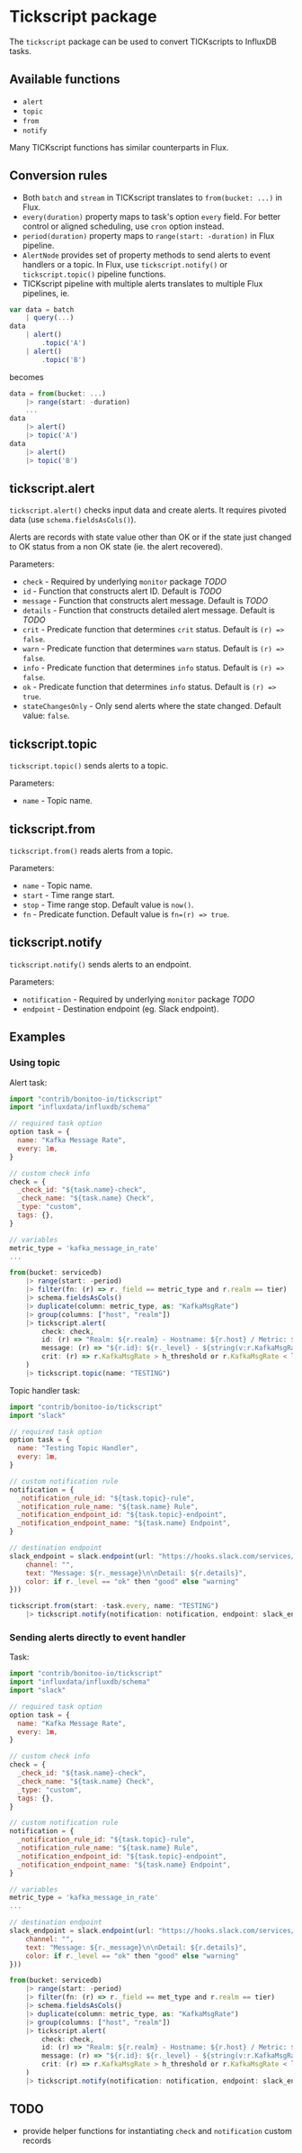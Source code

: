 # Tickscript package 

The `tickscript` package can be used to convert TICKscripts to InfluxDB tasks.

## Available functions

- `alert`
- `topic`
- `from`
- `notify`

Many TICKscript functions has similar counterparts in Flux.

## Conversion rules

* Both `batch` and `stream` in TICKscript translates to `from(bucket: ...)` in Flux.
* `every(duration)` property maps to task's option `every` field.
  For better control or aligned scheduling, use `cron` option instead.
* `period(duration)` property maps to `range(start: -duration)` in Flux pipeline.
* `AlertNode` provides set of property methods to send alerts to event handlers or a topic.
  In Flux, use `tickscript.notify()` or `tickscript.topic()` pipeline functions.
* TICKscript pipeline with multiple alerts translates to multiple Flux pipelines, ie.

```js
var data = batch
    | query(...)
data
    | alert()
        .topic('A')
    | alert()
        .topic('B')
```

becomes

```js
data = from(bucket: ...)
    |> range(start: -duration)
    ...
data
    |> alert()
    |> topic('A')
data
    |> alert()
    |> topic('B')
```

## tickscript.alert

`tickscript.alert()` checks input data and create alerts.
It requires pivoted data (use `schema.fieldsAsCols()`).

Alerts are records with state value other than OK or if the state just changed to OK status from a non OK state (ie. the alert recovered).

Parameters:
- `check` - Required by underlying `monitor` package _TODO_
- `id` - Function that constructs alert ID. Default is _TODO_
- `message` - Function that constructs alert message. Default is _TODO_
- `details` - Function that constructs detailed alert message. Default is _TODO_
- `crit` - Predicate function that determines `crit` status. Default is `(r) => false`.
- `warn` - Predicate function that determines `warn` status. Default is `(r) => false`.
- `info` - Predicate function that determines `info` status. Default is `(r) => false`.
- `ok` - Predicate function that determines `info` status. Default is `(r) => true`.
- `stateChangesOnly` - Only send alerts where the state changed. Default value: `false`.

## tickscript.topic

`tickscript.topic()` sends alerts to a topic.

Parameters:
- `name` - Topic name.

## tickscript.from

`tickscript.from()` reads alerts from a topic.

Parameters:
- `name` - Topic name.
- `start` - Time range start.
- `stop` - Time range stop. Default value is `now()`.
- `fn` - Predicate function. Default value is `fn=(r) => true`.

## tickscript.notify

`tickscript.notify()` sends alerts to an endpoint.

Parameters:
- `notification` - Required by underlying `monitor` package _TODO_
- `endpoint` - Destination endpoint (eg. Slack endpoint).

## Examples

### Using topic

Alert task:

```js
import "contrib/bonitoo-io/tickscript"
import "influxdata/influxdb/schema"

// required task option
option task = {
  name: "Kafka Message Rate",
  every: 1m,
}

// custom check info
check = {
  _check_id: "${task.name}-check",
  _check_name: "${task.name} Check",
  _type: "custom",
  tags: {},
} 

// variables
metric_type = 'kafka_message_in_rate'
...

from(bucket: servicedb)
    |> range(start: -period)
    |> filter(fn: (r) => r._field == metric_type and r.realm == tier)
    |> schema.fieldsAsCols()
    |> duplicate(column: metric_type, as: "KafkaMsgRate")
    |> group(columns: ["host", "realm"])
    |> tickscript.alert(
        check: check,
        id: (r) => "Realm: ${r.realm} - Hostname: ${r.host} / Metric: ${metric_type} threshold alert",
        message: (r) => "${r.id}: ${r._level} - ${string(v:r.KafkaMsgRate)}",
        crit: (r) => r.KafkaMsgRate > h_threshold or r.KafkaMsgRate < l_threshold,
    )
    |> tickscript.topic(name: "TESTING")
```

Topic handler task:

```js
import "contrib/bonitoo-io/tickscript"
import "slack"

// required task option
option task = {
  name: "Testing Topic Handler",
  every: 1m,
}

// custom notification rule
notification = {
  _notification_rule_id: "${task.topic}-rule",
  _notification_rule_name: "${task.name} Rule",
  _notification_endpoint_id: "${task.topic}-endpoint",
  _notification_endpoint_name: "${task.name} Endpoint",
}

// destination endpoint
slack_endpoint = slack.endpoint(url: "https://hooks.slack.com/services/...")(mapFn: (r) => ({
    channel: "",
    text: "Message: ${r._message}\n\nDetail: ${r.details}",
    color: if r._level == "ok" then "good" else "warning"
}))

tickscript.from(start: -task.every, name: "TESTING")
    |> tickscript.notify(notification: notification, endpoint: slack_endpoint)
```

### Sending alerts directly to event handler

Task:

```js
import "contrib/bonitoo-io/tickscript"
import "influxdata/influxdb/schema"
import "slack"

// required task option
option task = {
  name: "Kafka Message Rate",
  every: 1m,
}

// custom check info
check = {
  _check_id: "${task.name}-check",
  _check_name: "${task.name} Check",
  _type: "custom",
  tags: {},
}

// custom notification rule
notification = {
  _notification_rule_id: "${task.topic}-rule",
  _notification_rule_name: "${task.name} Rule",
  _notification_endpoint_id: "${task.topic}-endpoint",
  _notification_endpoint_name: "${task.name} Endpoint",
}

// variables
metric_type = 'kafka_message_in_rate'
...

// destination endpoint
slack_endpoint = slack.endpoint(url: "https://hooks.slack.com/services/...")(mapFn: (r) => ({
    channel: "",
    text: "Message: ${r._message}\n\nDetail: ${r.details}",
    color: if r._level == "ok" then "good" else "warning"
}))

from(bucket: servicedb)
    |> range(start: -period)
    |> filter(fn: (r) => r._field == met_type and r.realm == tier)
    |> schema.fieldsAsCols()
    |> duplicate(column: metric_type, as: "KafkaMsgRate")
    |> group(columns: ["host", "realm"])
    |> tickscript.alert(
        check: check,
        id: (r) => "Realm: ${r.realm} - Hostname: ${r.host} / Metric: ${metric_type} threshold alert",
        message: (r) => "${r.id}: ${r._level} - ${string(v:r.KafkaMsgRate)}",
        crit: (r) => r.KafkaMsgRate > h_threshold or r.KafkaMsgRate < l_threshold,
    )
    |> tickscript.notify(notification: notification, endpoint: slack_endpoint)
```

## TODO

* provide helper functions for instantiating `check` and `notification` custom records
